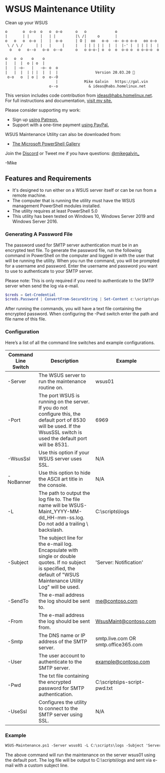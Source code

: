 # WSUS Maintenance Utility

Clean up your WSUS

``` txt
o       o  o-o  o   o  o-o      o   o             o
|       | |     |   | |         |\ /|     o       |
o   o   o  o-o  |   |  o-o      | O |  oo   o-o  -o- o-o o-o   oo o-o   o-o o-o
 \ / \ /      | |   |     |     |   | | | | |  |  |  |-' |  | | | |  | |    |-'
  o   o   o--o   o-o  o--o      o   o o-o-| o  o  o  o-o o  o o-o-o  o  o-o o-o

o   o  o    o    o
|   |  |  o | o  |
|   | -o-   |   -o- o  o
|   |  |  | | |  |  |  |                 Version 20.03.20 🍔
 o-o   o  | o |  o  o--O
                       |            Mike Galvin   https://gal.vin
                    o--o              & ideas@habs.homelinux.net
```

This version includes code contribution from ideas@habs.homelinux.net.
For full instructions and documentation, [visit my site.](https://gal.vin/posts/automate-wsus-maintenance)

Please consider supporting my work:

* Sign up [using Patreon.](https://www.patreon.com/mikegalvin)
* Support with a one-time payment [using PayPal.](https://www.paypal.me/digressive)

WSUS Maintenance Utility can also be downloaded from:

* [The Microsoft PowerShell Gallery](https://www.powershellgallery.com/packages/Wsus-Maintenance)

Join the [Discord](http://discord.gg/5ZsnJ5k) or Tweet me if you have questions: [@mikegalvin_](https://twitter.com/mikegalvin_)

-Mike

## Features and Requirements

* It's designed to run either on a WSUS server itself or can be run from a remote machine.
* The computer that is running the utility must have the WSUS management PowerShell modules installed.
* The utility requires at least PowerShell 5.0
* This utility has been tested on Windows 10, Windows Server 2019 and Windows Server 2016.

### Generating A Password File

The password used for SMTP server authentication must be in an encrypted text file. To generate the password file, run the following command in PowerShell on the computer and logged in with the user that will be running the utility. When you run the command, you will be prompted for a username and password. Enter the username and password you want to use to authenticate to your SMTP server.

Please note: This is only required if you need to authenticate to the SMTP server when send the log via e-mail.

``` powershell
$creds = Get-Credential
$creds.Password | ConvertFrom-SecureString | Set-Content c:\scripts\ps-script-pwd.txt
```

After running the commands, you will have a text file containing the encrypted password. When configuring the -Pwd switch enter the path and file name of this file.

### Configuration

Here’s a list of all the command line switches and example configurations.

| Command Line Switch | Description | Example |
| ------------------- | ----------- | ------- |
| -Server | The WSUS server to run the maintenance routine on. | wsus01 |
| -Port | The port WSUS is running on the server. If you do not configure this, the default port of 8530 will be used. If the WsusSSL switch is used the default port will be 8531. | 6969 |
| -WsusSsl | Use this option if your WSUS server uses SSL. | N/A |
| -NoBanner | Use this option to hide the ASCII art title in the console. | N/A |
| -L | The path to output the log file to. The file name will be WSUS-Maint_YYYY-MM-dd_HH-mm-ss.log. Do not add a trailing \ backslash. | C:\scripts\logs |
| -Subject | The subject line for the e-mail log. Encapsulate with single or double quotes. If no subject is specified, the default of "WSUS Maintenance Utility Log" will be used. | 'Server: Notification' |
| -SendTo | The e-mail address the log should be sent to. | me@contoso.com |
| -From | The e-mail address the log should be sent from. | WsusMaint@contoso.com |
| -Smtp | The DNS name or IP address of the SMTP server. | smtp.live.com OR smtp.office365.com |
| -User | The user account to authenticate to the SMTP server. | example@contoso.com |
| -Pwd | The txt file containing the encrypted password for SMTP authentication. | C:\scripts\ps-script-pwd.txt |
| -UseSsl | Configures the utility to connect to the SMTP server using SSL. | N/A |

### Example

``` txt
WSUS-Maintenance.ps1 -Server wsus01 -L C:\scripts\logs -Subject 'Server: WSUS Maintenance' -SendTo me@contoso.com -From WSUS-Maint@contoso.com -Smtp smtp.outlook.com -User me@contoso.com -Pwd c:\scripts\ps-script-pwd.txt -UseSsl
```

The above command will run the maintenance on the server wsus01 using the default port. The log file will be output to C:\scripts\logs and sent via e-mail with a custom subject line.
